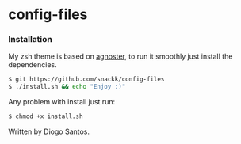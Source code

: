 # config-files

### Installation

My zsh theme is based on [agnoster](https://github.com/agnoster/agnoster-zsh-theme), to run it smoothly just install the dependencies.

```sh
$ git https://github.com/snackk/config-files
$ ./install.sh && echo "Enjoy :)"
```
Any problem with install just run:
```sh
$ chmod +x install.sh
```
  
  Written by Diogo Santos.
